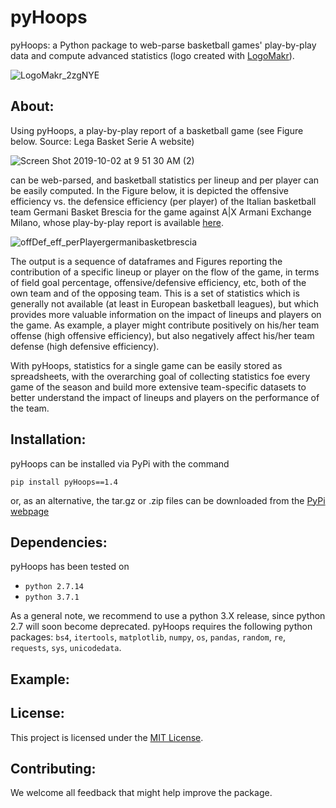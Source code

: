 # pyHoops
pyHoops: a Python package to web-parse basketball games' play-by-play data and compute advanced statistics (logo created with [LogoMakr](https://logomakr.com/)).

![LogoMakr_2zgNYE](https://user-images.githubusercontent.com/55788224/65873275-f52afe80-e382-11e9-81aa-f28caf32f5c9.png)

## About:

Using pyHoops, a play-by-play report of a basketball game (see Figure below. Source: Lega Basket Serie A website)

![Screen Shot 2019-10-02 at 9 51 30 AM (2)](https://user-images.githubusercontent.com/55788224/66027310-e5362a80-e4fa-11e9-8acc-6d75b5c3e131.png)

can be web-parsed, and basketball statistics per lineup and per player can be easily computed. In the Figure below, it is depicted the offensive efficiency vs. the defensice efficiency (per player) of the Italian basketball team Germani Basket Brescia for the game against A|X Armani Exchange Milano, whose play-by-play report is available [here](http://web.legabasket.it/game/1672517/a_x_armani_exchange_milano-germani_basket_brescia-65:73/pbp). 

![offDef_eff_perPlayergermanibasketbrescia](https://user-images.githubusercontent.com/55788224/66026681-a5227800-e4f9-11e9-8fcd-d69c58f6c2ab.png)

The output is a sequence of dataframes and Figures reporting the contribution of a specific lineup or player on the flow of the game, in terms of field goal percentage, offensive/defensive efficiency, etc, both of the own team and of the opposing team. This is a set of statistics which is generally not available (at least in European basketball leagues), but which provides more valuable information on the impact of lineups and players on the game. As example, a player might contribute positively on his/her team offense (high offensive efficiency), but also negatively affect his/her team defense (high defensive efficiency).

With pyHoops, statistics for a single game can be easily stored as spreadsheets, with the overarching goal of collecting statistics foe every game of the season and build more extensive team-specific datasets to better understand the impact of lineups and players on the performance of the team.

## Installation:

pyHoops can be installed via PyPi with the command

<code>pip install pyHoops==1.4</code>

or, as an alternative, the tar.gz or .zip files can be downloaded from the [PyPi webpage](https://pypi.org/project/pyHoops/1.4/) 

## Dependencies:
pyHoops has been tested on 
- <code>python 2.7.14</code>
- <code>python 3.7.1</code>

As a general note, we recommend to use a python 3.X release, since python 2.7 will soon become deprecated.
pyHoops requires the following python packages: <code>bs4</code>, <code>itertools</code>, <code>matplotlib</code>, <code>numpy</code>, <code>os</code>, <code>pandas</code>, <code>random</code>, <code>re</code>, <code>requests</code>, <code>sys</code>, <code>unicodedata</code>.


## Example:



##  License:

This project is licensed under the [MIT License](https://opensource.org/licenses/MIT).

## Contributing:

We welcome all feedback that might help improve the package.

